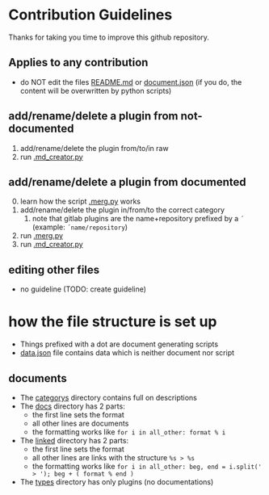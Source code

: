 # Contribution Guidelines
Thanks for taking you time to improve this github repository.
## Applies to any contribution
* do NOT edit the files [README.md](README.md) or [document.json](document.json)
 (if you do, the content will be overwritten by python scripts)
## add/rename/delete a plugin from not-documented
1. add/rename/delete the plugin from/to/in raw
2. run [.md_creator.py](.md_creator.py)
## add/rename/delete a plugin from documented
0. learn how the script [.merg.py](document/.merg.py) works
1. add/rename/delete the plugin in/from/to the correct category
    1. note that gitlab plugins are the name+repository prefixed by a `´` (example: `´name/repository`)
2. run [.merg.py](document/.merg.py)
3. run [.md_creator.py](.md_creator.py)
## editing other files
* no guideline (TODO: create guideline)
# how the file structure is set up
* Things prefixed with a dot are document generating scripts
* [data.json](data.json) file contains data which is neither document nor script
## documents
* The [categorys](document/categorys) directory contains full on descriptions
* The [docs](document/docs) directory has 2 parts:
    * the first line sets the format
    * all other lines are documents
    * the formatting works like `for i in all_other: format % i`
* The [linked](document/linked) directory has 2 parts:
    * the first line sets the format
    * all other lines are links with the structure `%s > %s`
    * the formatting works like `for i in all_other: beg, end = i.split(' > '); beg + ( format % end )`
* The [types](document/types) directory has only plugins (no documentations)
